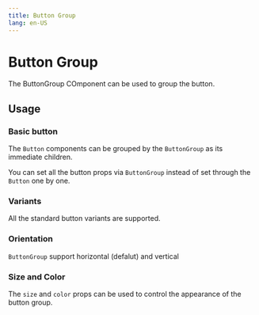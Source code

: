 ```yaml
---
title: Button Group
lang: en-US
---
```


<!-- <script setup lang="ts">
  import props from "../../../example/button/description/en-props.ts";
  import slots from "../../../example/button/description/en-slots.ts";
</script> -->

# Button Group

The ButtonGroup COmponent can be used to group the button.

## Usage

### Basic button

The `Button` components can be grouped by the `ButtonGroup` as its immediate children.

You can set all the button props via `ButtonGroup` instead of set through the `Button` one by one.

<demo col src="../../../example/button-group/basic.vue" />

### Variants

All the standard button variants are supported.

<demo src="../../../example/button-group/variant.vue" />

### Orientation

`ButtonGroup` support horizontal (defalut) and vertical

<demo src="../../../example/button-group/orientation.vue" />

### Size and Color

The `size` and `color` props can be used to control the appearance of the button group.

<demo src="../../../example/button-group/size-color.vue" />
